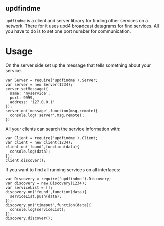 ## updfindme

`updfindme` is a client and server library for finding other services on a network. There for it uses upd4 broadcast datagrams for find services. All you have to do is to set one port number for communication.

# Usage

On the server side set up the message that tells something about your service.
```
var Server = require('updfindme').Server;
var server = new Server(1234);
server.setMessage({
  name: 'myservice',
  port: 9999,
  address: '127.0.0.1'
});
server.on('message',function(msg,remote){
  console.log('server',msg,remote);
})
```

All your clients can search the service information with:
```
var Client = require('updfindme').Client;
var client = new Client(1234);
client.on('found',function(data){
  console.log(data);
});
client.discover();
```

If you want to find all running services on all interfaces:
```
var Discovery = require('updfindme').Discovery;
var discovery = new Discovery(1234);
var serviceList = [];
discovery.on('found',function(data){
  serviceList.push(data);
});
discovery.on('timeout',function(data){
  console.log(serviceList);
});
discovery.discover();
```
